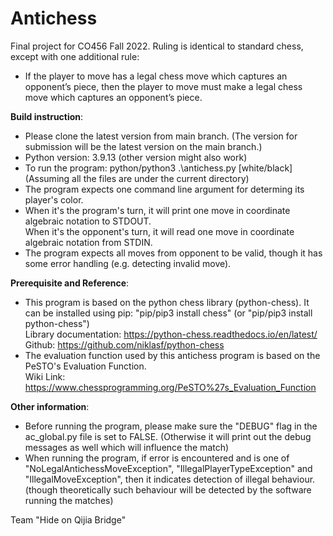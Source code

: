 # Antichess 
Final project for CO456 Fall 2022. Ruling is identical to standard chess, except with one additional rule:
  - If the player to move has a legal chess move which captures an opponent’s piece, then the player to move must make a legal chess move which captures an opponent’s piece.  
  
**Build instruction**:
  - Please clone the latest version from main branch. (The version for submission will be the latest version on the main branch.)
  - Python version: 3.9.13 (other version might also work)
  - To run the program: python/python3 .\antichess.py [white/black] &nbsp;&nbsp;&nbsp;&nbsp;&nbsp; (Assuming all the files are under the current directory)
  - The program expects one command line argument for determing its player's color.
  - When it's the program's turn, it will print one move in coordinate algebraic notation to STDOUT.  
    When it's the opponent's turn, it will read one move in coordinate algebraic notation from STDIN.
  - The program expects all moves from opponent to be valid, though it has some error handling (e.g. detecting invalid move).  
  
**Prerequisite and Reference**:
  - This program is based on the python chess library (python-chess). It can be installed using pip: "pip/pip3 install chess" (or "pip/pip3 install python-chess")  
    Library documentation: https://python-chess.readthedocs.io/en/latest/  
    Github: https://github.com/niklasf/python-chess  
  - The evaluation function used by this antichess program is based on the PeSTO's Evaluation Function.  
    Wiki Link: https://www.chessprogramming.org/PeSTO%27s_Evaluation_Function  
    
 **Other information**:
  - Before running the program, please make sure the "DEBUG" flag in the ac_global.py file is set to FALSE. (Otherwise it will print out the debug messages as well which will influence the match)  
  - When running the program, if error is encountered and is one of "NoLegalAntichessMoveException", "IllegalPlayerTypeException" and "IllegalMoveException", then it indicates detection of illegal behaviour. (though theoretically such behaviour will be detected by the software running the matches)
  
  
Team "Hide on Qijia Bridge"
  

